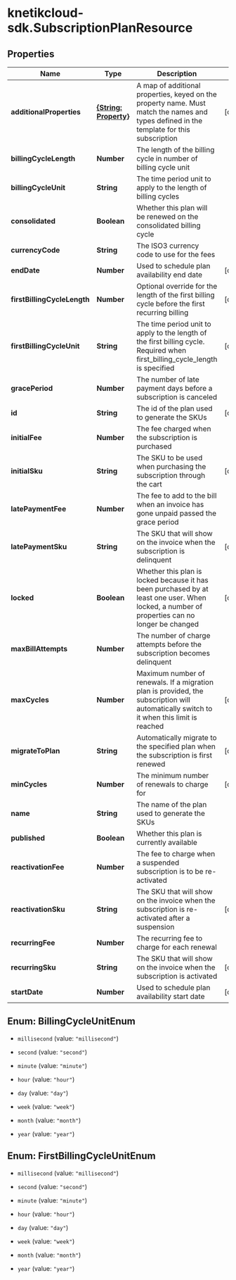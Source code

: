 # knetikcloud-sdk.SubscriptionPlanResource

## Properties
Name | Type | Description | Notes
------------ | ------------- | ------------- | -------------
**additionalProperties** | [**{String: Property}**](Property.md) | A map of additional properties, keyed on the property name.  Must match the names and types defined in the template for this subscription | [optional] 
**billingCycleLength** | **Number** | The length of the billing cycle in number of billing cycle unit | 
**billingCycleUnit** | **String** | The time period unit to apply to the length of billing cycles | 
**consolidated** | **Boolean** | Whether this plan will be renewed on the consolidated billing cycle | 
**currencyCode** | **String** | The ISO3 currency code to use for the fees | 
**endDate** | **Number** | Used to schedule plan availability end date | [optional] 
**firstBillingCycleLength** | **Number** | Optional override for the length of the first billing cycle before the first recurring billing | [optional] 
**firstBillingCycleUnit** | **String** | The time period unit to apply to the length of the first billing cycle. Required when first_billing_cycle_length is specified | [optional] 
**gracePeriod** | **Number** | The number of late payment days before a subscription is canceled | 
**id** | **String** | The id of the plan used to generate the SKUs | [optional] 
**initialFee** | **Number** | The fee charged when the subscription is purchased | 
**initialSku** | **String** | The SKU to be used when purchasing the subscription through the cart | [optional] 
**latePaymentFee** | **Number** | The fee to add to the bill when an invoice has gone unpaid passed the grace period | 
**latePaymentSku** | **String** | The SKU that will show on the invoice when the subscription is delinquent | [optional] 
**locked** | **Boolean** | Whether this plan is locked because it has been purchased by at least one user.  When locked, a number of properties can no longer be changed | [optional] 
**maxBillAttempts** | **Number** | The number of charge attempts before the subscription becomes delinquent | 
**maxCycles** | **Number** | Maximum number of renewals. If a migration plan is provided, the subscription will automatically switch to it when this limit is reached | [optional] 
**migrateToPlan** | **String** | Automatically migrate to the specified plan when the subscription is first renewed | [optional] 
**minCycles** | **Number** | The minimum number of renewals to charge for | [optional] 
**name** | **String** | The name of the plan used to generate the SKUs | 
**published** | **Boolean** | Whether this plan is currently available | 
**reactivationFee** | **Number** | The fee to charge when a suspended subscription is to be re-activated | 
**reactivationSku** | **String** | The SKU that will show on the invoice when the subscription is re-activated after a suspension | [optional] 
**recurringFee** | **Number** | The recurring fee to charge for each renewal | 
**recurringSku** | **String** | The SKU that will show on the invoice when the subscription is activated | [optional] 
**startDate** | **Number** | Used to schedule plan availability start date | [optional] 


<a name="BillingCycleUnitEnum"></a>
## Enum: BillingCycleUnitEnum


* `millisecond` (value: `"millisecond"`)

* `second` (value: `"second"`)

* `minute` (value: `"minute"`)

* `hour` (value: `"hour"`)

* `day` (value: `"day"`)

* `week` (value: `"week"`)

* `month` (value: `"month"`)

* `year` (value: `"year"`)




<a name="FirstBillingCycleUnitEnum"></a>
## Enum: FirstBillingCycleUnitEnum


* `millisecond` (value: `"millisecond"`)

* `second` (value: `"second"`)

* `minute` (value: `"minute"`)

* `hour` (value: `"hour"`)

* `day` (value: `"day"`)

* `week` (value: `"week"`)

* `month` (value: `"month"`)

* `year` (value: `"year"`)




